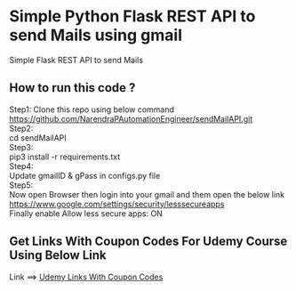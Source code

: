 # Simple Python Flask REST API to send Mails using gmail

Simple Flask REST API to send Mails

## How to run this code ?
Step1: Clone this repo using below command <br />
   https://github.com/NarendraPAutomationEngineer/sendMailAPI.git <br />
Step2: <br />
  cd sendMailAPI <br />
Step3: <br />
  pip3 install -r requirements.txt  <br />
Step4:  <br />
  Update gmailID & gPass in configs.py file <br />
Step5: <br />
  Now open Browser then login into your gmail and them open the below link <br />
  https://www.google.com/settings/security/lesssecureapps <br />
  Finally   enable  Allow less secure apps: ON <br />
 
## Get Links With Coupon Codes For Udemy Course Using Below Link 
Link ==> [Udemy Links With Coupon Codes](https://www.youtube.com/watch?v=dg6hltm8VEE&t=0s)
